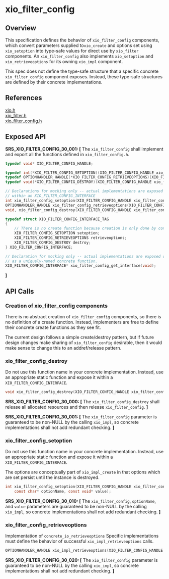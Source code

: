 # xio_filter_config

## Overview

This specification defines the behavior of `xio_filter_config` components, which convert 
parameters supplied to`xio_create` and options set using `xio_setoption` into type-safe
values for direct use by `xio_filter` components. An `xio_filter_config` also
implements `xio_setoption` and `xio_retrieveoptions` for its owning `xio_impl` component.

This spec does not define the type-safe structure that a specific concrete `xio_filter_config`
component exposes. Instead, these type-safe structures are defined by their concrete implementations.

## References

[xio.h](/inc/azure_c_shared_utility/xio.h)</br>
[xio_filter.h](/inc/azure_c_shared_utility/xio_filter_config.h)</br>
[xio_filter_config.h](/inc/azure_c_shared_utility/xio_filter_config.h)</br>



## Exposed API

**SRS_XIO_FILTER_CONFIG_30_001: [** The `xio_filter_config` shall implement and export all the functions defined 
in `xio_filter_config.h`.
```c
typedef void* XIO_FILTER_CONFIG_HANDLE;

typedef int(*XIO_FILTER_CONFIG_SETOPTION)(XIO_FILTER_CONFIG_HANDLE xio_filter_config, const char* optionName, const void* value);
typedef OPTIONHANDLER_HANDLE(*XIO_FILTER_CONFIG_RETRIEVEOPTIONS)(XIO_FILTER_CONFIG_HANDLE xio_filter_config);
typedef void(*XIO_FILTER_CONFIG_DESTROY)(XIO_FILTER_CONFIG_HANDLE xio_filter_config);

// Declarations for mocking only -- actual implementations are exposed only
// within an XIO_FILTER_CONFIG_INTERFACE
int xio_filter_config_setoption(XIO_FILTER_CONFIG_HANDLE xio_filter_config, const char* optionName, const void* value);
OPTIONHANDLER_HANDLE xio_filter_config_retrieveoptions(XIO_FILTER_CONFIG_HANDLE, xio_filter_config);
void, xio_filter_config_destroy(XIO_FILTER_CONFIG_HANDLE xio_filter_config);

typedef struct XIO_FILTER_CONFIG_INTERFACE_TAG
{
    // There is no create function because creation is only done by concrete implementations
    XIO_FILTER_CONFIG_SETOPTION setoption;
    XIO_FILTER_CONFIG_RETRIEVEOPTIONS retrieveoptions;
    XIO_FILTER_CONFIG_DESTROY destroy;
} XIO_FILTER_CONFIG_INTERFACE;

// Declaration for mocking only -- actual implementations are exposed only
// as a uniquely-named concrete function.
XIO_FILTER_CONFIG_INTERFACE* xio_filter_config_get_interface(void);

```
**]**




## API Calls


###   Creation of xio_filter_config components

There is no abstract creation of `xio_filter_config` components, so there is no definition
of a create function. Instead, implementers are free to define their concrete create functions
as they see fit.

The current design follows a simple create/destroy pattern, but if future design changes make
sharing of `xio_filter_config` desirable, then it would make sense to change this 
to an addref/release pattern.

###   xio_filter_config_destroy

Do not use this function name in your concrete implementation. Instead, use an appropriate static
function and expose it within a `XIO_FILTER_CONFIG_INTERFACE`.
```c
void xio_filter_config_destroy(XIO_FILTER_CONFIG_HANDLE xio_filter_config);
```

**SRS_XIO_FILTER_CONFIG_30_000: [** The `xio_filter_config_destroy` shall release all allocated resources and then release `xio_filter_config`. **]**

**SRS_XIO_FILTER_CONFIG_30_001: [** The `xio_filter_config` parameter is guaranteed to be non-NULL by the calling `xio_impl`, so concrete implementations shall not add redundant checking. **]**

###   xio_filter_config_setoption

Do not use this function name in your concrete implementation. Instead, use an appropriate static
function and expose it within a `XIO_FILTER_CONFIG_INTERFACE`.

The options are conceptually part of `xio_impl_create` in that options which are set 
persist until the instance is destroyed. 
```c
int xio_filter_config_setoption(XIO_FILTER_CONFIG_HANDLE xio_filter_config, 
    const char* optionName, const void* value);
```
**SRS_XIO_FILTER_CONFIG_30_010: [** The `xio_filter_config`, `optionName`, and `value` parameters are guaranteed to be non-NULL by the calling `xio_impl`, so concrete implementations shall not add redundant checking. **]**

###   xio_filter_config_retrieveoptions
Implementation of `concrete_io_retrieveoptions` Specific implementations must 
define the behavior of successful `xio_impl_retrieveoptions` calls.

```c
OPTIONHANDLER_HANDLE xio_impl_retrieveoptions(XIO_FILTER_CONFIG_HANDLE xio_filter_config);
```

**SRS_XIO_FILTER_CONFIG_30_020: [** The `xio_filter_config` parameter is guaranteed to be non-NULL by the calling `xio_impl`, so concrete implementations shall not add redundant checking. **]**

